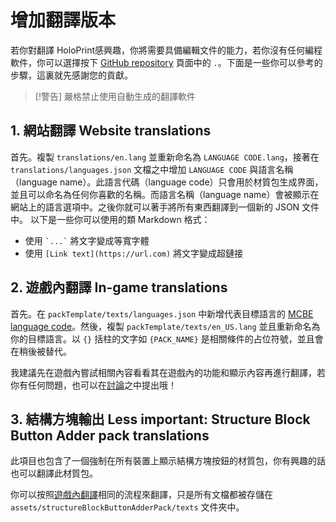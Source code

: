 # 增加翻譯版本
若你對翻譯 HoloPrint感興趣，你將需要具備編輯文件的能力，若你沒有任何編程軟件，你可以選擇按下 [GitHub repository](https:///github.com/SuperLlama88888/holoprint) 頁面中的 `.`。下面是一些你可以參考的步驟，這裏就先感謝您的貢獻。


> [!警告]
> 嚴格禁止使用自動生成的翻譯軟件

## 1. 網站翻譯 Website translations
首先。複製 `translations/en.lang` 並重新命名為 `LANGUAGE CODE.lang`，接著在 `translations/languages.json` 文檔之中增加 `LANGUAGE CODE` 與語言名稱（language name）。此語言代碼（language code）只會用於材質包生成界面，並且可以命名為任何你喜歡的名稱。而語言名稱（language name）會被顯示在網站上的語言選項中。之後你就可以著手將所有東西翻譯到一個新的 JSON 文件中。
以下是一些你可以使用的類 Markdown 格式：
- 使用 `` `...` `` 將文字變成等寬字體
- 使用 `[Link text](https://url.com)` 將文字變成超鏈接

## 2. 遊戲內翻譯 In-game translations
首先。在 `packTemplate/texts/languages.json` 中新增代表目標語言的 [MCBE language code](https://wiki.bedrock.dev/concepts/text-and-translations.html#vanilla-languages)。然後，複製 `packTemplate/texts/en_US.lang` 並且重新命名為你的目標語言。以 `{}` 括柱的文字如 `{PACK_NAME}` 是相關條件的占位符號，並且會在稍後被替代。

我建議先在遊戲內嘗試相關內容看看其在遊戲內的功能和顯示內容再進行翻譯，若你有任何問題，也可以在[討論](https://github.com/SuperLlama88888/holoprint/discussions/new?category=q-a)之中提出哦！

## 3. 結構方塊輸出 Less important: Structure Block Button Adder pack translations
此項目也包含了一個強制在所有裝置上顯示結構方塊按鈕的材質包，你有興趣的話也可以翻譯此材質包。
 
你可以按照[遊戲內翻譯](#2-in-game-translations)相同的流程來翻譯，只是所有文檔都被存儲在 `assets/structureBlockButtonAdderPack/texts` 文件夾中。
